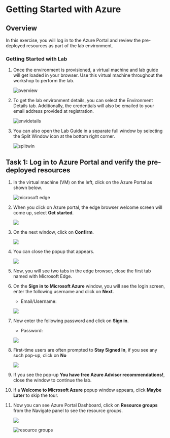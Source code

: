 # Getting Started with Azure


## Overview

In this exercise, you will log in to the Azure Portal and review the pre-deployed resources as part of the lab environment.

### Getting Started with Lab


1. Once the environment is provisioned, a virtual machine and lab guide will get loaded in your browser. Use this virtual machine throughout the workshop to perform the lab.

    ![overview](../Terraform/media/overview1.png)
   
1. To get the lab environment details, you can select the Environment Details tab. Additionally, the credentials will also be emailed to your email address provided at registration.

    ![envidetails](../Terraform/media/envidetails.png)

1. You can also open the Lab Guide in a separate full window by selecting the Split Window icon at the bottom right corner.

    ![splitwin](../Terraform/media/splitwin.png)
    

## Task 1: Log in to Azure Portal and verify the pre-deployed resources

1. In the virtual machine (VM) on the left, click on the Azure Portal as shown below.

     ![microsoft edge](https://github.com/CloudLabsAI-Azure/AIW-Azure-Network-Solutions/blob/main/media/gs4.png?raw=true)
     
1. When you click on Azure portal, the edge browser welcome screen will come up, select **Get started**.

    ![](https://github.com/CloudLabsAI-Azure/AIW-Azure-Network-Solutions/blob/main/media/getstarted.png?raw=true)
   
1. On the next window, click on **Confirm**.

    ![](https://github.com/CloudLabsAI-Azure/AIW-Azure-Network-Solutions/blob/main/media/tabpage.png?raw=true)
    
1. You can close the popup that appears.

    ![](https://github.com/CloudLabsAI-Azure/AIW-Azure-Network-Solutions/blob/main/media/withoutsi.png?raw=true)
    
1. Now, you will see two tabs in the edge browser, close the first tab named with Microsoft Edge.

1. On the **Sign in to Microsoft Azure** window, you will see the login screen, enter the following username and click on **Next**.

   * Email/Username: <inject key="AzureAdUserEmail"></inject>

   ![](https://github.com/CloudLabsAI-Azure/AIW-SAP-on-Azure/blob/main/media/M2-Ex1-portalsignin-1.png?raw=true)

1. Now enter the following password and click on **Sign in**. 

   * Password: <inject key="AzureAdUserPassword"></inject>
   
   ![](https://github.com/CloudLabsAI-Azure/AIW-SAP-on-Azure/blob/main/media/M2-Ex1-portalsignin-2.png?raw=true)

1. First-time users are often prompted to **Stay Signed In**, if you see any such pop-up, click on **No**

   ![](https://github.com/CloudLabsAI-Azure/AIW-SAP-on-Azure/blob/main/media/M2-Ex1-portalsignin-3.png?raw=true)

1. If you see the pop-up **You have free Azure Advisor recommendations!**, close the window to continue the lab.

1. If a **Welcome to Microsoft Azure** popup window appears, click **Maybe Later** to skip the tour.

1. Now you can see Azure Portal Dashboard, click on **Resource groups** from the Navigate panel to see the resource groups.

    ![](https://github.com/CloudLabsAI-Azure/AIW-SAP-on-Azure/blob/main/media/M2-Ex1-rg.png?raw=true)

    ![resource groups](../Terraform/media/rg.png)
    
   
